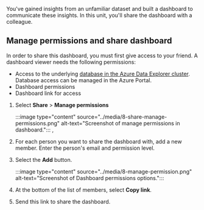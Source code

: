 You've gained insights from an unfamiliar dataset and built a dashboard to communicate these insights. In this unit, you'll share the dashboard with a colleague.

## Manage permissions and share dashboard

In order to share this dashboard, you must first give access to your friend. A dashboard viewer needs the following permissions:

* Access to the underlying [database in the Azure Data Explorer cluster](/azure/data-explorer/manage-database-permissions). Database access can be managed in the Azure Portal.
* Dashboard permissions
* Dashboard link for access

1. Select **Share** > **Manage permissions**

    :::image type="content" source="../media/8-share-manage-permissions.png" alt-text="Screenshot of manage permissions in dashboard.":::
,
1. For each person you want to share the dashboard with, add a new member. Enter the person's email and permission level.
1. Select the **Add** button.

    :::image type="content" source="../media/8-manage-permission.png" alt-text="Screenshot of Dashboard permissions options.":::

1. At the bottom of the list of members, select **Copy link**.
1. Send this link to share the dashboard.
